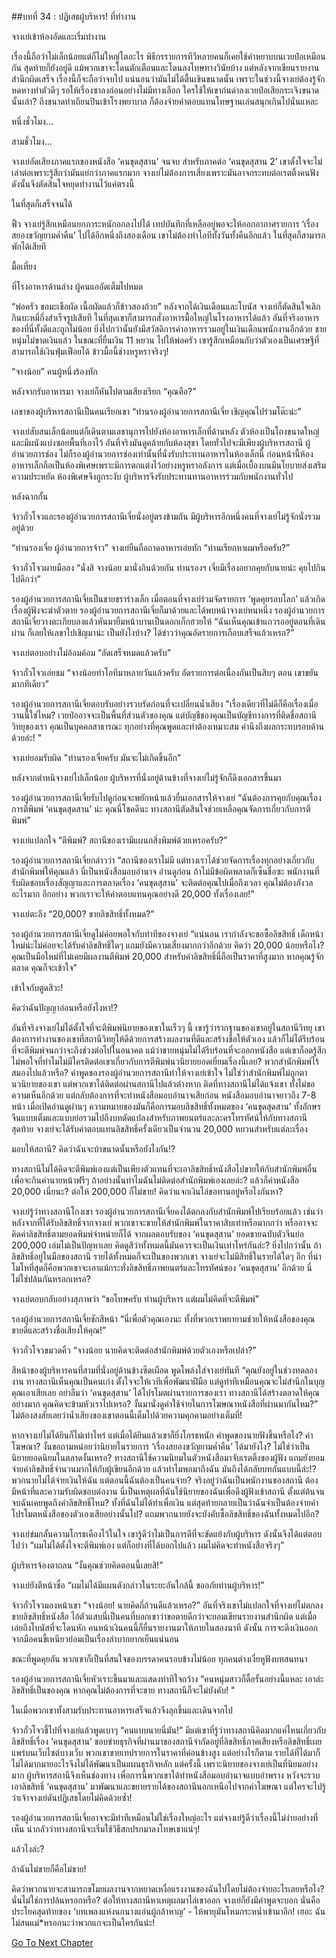 ##บทที่ 34 : ปฏิเสธผู้บริหาร!
ที่ทำงาน

จางเย่เข้าห้องอัดและเริ่มทำงาน

เรื่องนี้ถือว่าไม่เล็กน้อยแต่ก็ไม่ใหญ่โตอะไร พิธีกรรายการทีวีหลายคนก็เคยใช้คำหยาบบนเวยป๋อเหมือนกัน สุดท้ายก็ยังอยู่ดี แม้พวกเขาจะโดนตักเตือนและโดนลงโทษทางวินัยบ้าง แต่หลังจากเขียนรายงานสำนึกผิดเสร็จ เรื่องนี้ก็จะถือว่าจบไป แน่นอนว่ามันไม่ได้ตื้นเขินขนาดนั้น เพราะในช่วงนี้จางเย่ต้องรู้จักหดหางทำตัวดีๆ รอให้เรื่องซาลงก่อนอย่างไม่มีทางเลือก ใครใช้ให้เขาก่นด่าลงเวยป๋อเสียกระเจิงขนาดนั้นเล่า? ถึงขนาดทำเถียนปินเข้าโรงพยาบาล ก็ต้องจ่ายค่าตอบแทนโทษฐานเล่นสนุกเกินไปนั่นแหละ

หนึ่งชั่วโมง...

สามชั่วโมง...

จางเย่อัดเสียงภาคแรกของหนังสือ ‘คนขุดสุสาน’ จนจบ สำหรับภาคต่อ ‘คนขุดสุสาน 2’ เขาตั้งใจจะไม่เล่าต่อเพราะรู้สึกว่ามันแย่กว่าภาคแรกมาก จางเย่ไม่ต้องการเสี่ยงเพราะมันอาจกระทบต่อเรตติ้งคนฟัง ดังนั้นจึงตัดสินใจหยุดทำงานไว้แค่ตรงนี้

ในที่สุดก็เสร็จจนได้

ฟิ้ว จางเย่รู้สึกเหมือนยกภาระหนักอกลงไปได้ เทปบันทึกที่เหลืออยู่พอจะให้ออกอากาศรายการ ‘เรื่องสยองขวัญยามค่ำคืน’ ไปได้อีกหนึ่งถึงสองเดือน เขาไม่ต้องทำโอทีทั้งวันทั้งคืนอีกแล้ว ในที่สุดก็สามารถพักได้เสียที

มื้อเที่ยง

ที่โรงอาหารด้านล่าง ผู้คนแออัดเต็มไปหมด

“พ่อครัว ขอมะเขือผัด เนื้อผัดแล้วก็ข้าวสองถ้วย” หลังจากได้เงินเดือนและโบนัส จางเย่ก็ตัดสินใจเลิกกินบะหมี่กึ่งสำเร็จรูปเสียที ในที่สุดเขาก็สามารถสั่งอาหารมื้อใหญ่ในโรงอาหารได้แล้ว อันที่จริงอาหารของที่นี่ทั้งดีและถูกไม่น้อย ยิ่งไปกว่านั้นยังมีสวัสดิการค่าอาหารรวมอยู่ในเงินเดือนพนักงานอีกด้วย ชายหนุ่มไม่ขาดเงินแล้ว ในขณะที่ยื่นเงิน 11 หยวน ไปให้พ่อครัว เขารู้สึกเหมือนกับว่าตัวเองเป็นเศรษฐีที่สามารถใช้เงินฟุ่มเฟือยได้ ข้าวมื้อนี้ช่างหรูหราจริงๆ!

“จางน้อย” คนผู้หนึ่งร้องทัก

หลังจากรับอาหารมา จางเย่ก็หันไปตามเสียงเรียก “คุณคือ?”

เลขาของผู้บริหารสถานีเป็นคนเรียกเขา “ท่านรองผู้อำนวยการสถานีเจี่ย เชิญคุณไปร่วมโต๊ะน่ะ”

จางเย่สับสนเล็กน้อยแต่ก็เดินตามเลขานุการไปยังห้องอาหารเล็กที่ด้านหลัง ตัวห้องเป็นโถงขนาดใหญ่และมีผนังแบ่งซอยพื้นที่เอาไว้ อันที่จริงมันดูคล้ายกับห้องสุขา โดยทั่วไปจะมีเพียงผู้บริหารสถานี ผู้อำนวยการช่อง ไม่ก็รองผู้อำนวยการช่องเท่านั้นที่นั่งรับประทานอาหารในห้องเล็กนี้ ก่อนหน้านี้ห้องอาหารเล็กถือเป็นห้องพิเศษเพราะมีการตกแต่งไว้อย่างหรูหราอลังการ แต่เมื่อเบื้องบนมีนโยบายส่งเสริมความประหยัด ห้องพิเศษจึงถูกระงับ ผู้บริหารจึงรับประทานทานอาหารร่วมกับพนักงานทั่วไป

หลังฉากกั้น

จ้าวกั๋วโจวและรองผู้อำนวยการสถานีเจี่ยนั่งอยู่ตรงข้ามกัน มีผู้บริหารอีกหนึ่งคนที่จางเย่ไม่รู้จักนั่งรวมอยู่ด้วย

“ท่านรองเจี่ย ผู้อำนวยการจ้าว” จางเย่ยืนถือถาดอาหารเอ่ยทัก “ท่านเรียกหาผมหรือครับ?”

จ้าวกั๋วโจวผายมือลง “นั่งสิ จางน้อย มานั่งกินด้วยกัน ท่านรองฯ เจี่ยมีเรื่องอยากคุยกับนายน่ะ คุยไปกินไปดีกว่า”

รองผู้อำนวยการสถานีเจี่ยเป็นชายชราร่างเล็ก เมื่อตอนที่จางเย่ร่วมจัดรายการ ‘พูดคุยรอบโลก’ แล้วเกิดเรื่องผู้ฟังจะฆ่าตัวตาย รองผู้อำนวยการสถานีเจี่ยก็มาด้วยและได้พบหน้าจางเย่หนหนึ่ง รองผู้อำนวยการสถานีเจี่ยวางตะเกียบลงแล้วหันมายิ้มหน้าบานเป็นดอกเก็กฮวยให้ “ฉันเห็นคุณเข้าแถวรออยู่ตอนที่เดินผ่าน ก็เลยให้เลขาไปเชิญมาน่ะ เป็นยังไงบ้าง? ได้ข่าวว่าคุณอัดรายการเกือบเสร็จแล้วเหรอ?”

จางเย่ตอบอย่างไม่อ้อมค้อม “อัดเสร็จหมดแล้วครับ”

จ้าวกั๋วโจวเอ่ยชม “จางน้อยทำโอทีมาหลายวันแล้วครับ อัดรายการต่อเนื่องกันเป็นสิบๆ ตอน เขาขยันมากทีเดียว”

รองผู้อำนวยการสถานีเจี่ยตอบรับอย่างรวบรัดก่อนที่จะเปลี่ยนน้ำเสียง "เรื่องเดียวที่ไม่ดีก็คือเรื่องเมื่อวานนี้ใช่ไหม? เวยป๋ออาจจะเป็นพื้นที่ส่วนตัวของคุณ แต่บัญชีของคุณเป็นบัญชีทางการที่ติดชื่อสถานีวิทยุของเรา คุณเป็นบุคคลสาธารณะ ทุกอย่างที่คุณพูดและทำต้องเหมาะสม คำนึงถึงผลกระทบรอบด้านด้วยล่ะ! "

จางเย่ยอมรับผิด "ท่านรองเจี่ยครับ มันจะไม่เกิดขึ้นอีก"

หลังจากตำหนิจางเย่ไปเล็กน้อย ผู้บริหารที่นั่งอยู่ด้านข้างที่จางเย่ไม่รู้จักก็ดึงเอกสารขึ้นมา

รองผู้อำนวยการสถานีเจี่ยรับไปดูก่อนจะพยักหน้าแล้วยื่นเอกสารให้จางเย่ “ฉันต้องการคุยกับคุณเรื่องการตีพิมพ์ ‘คนขุดสุดสาน’ น่ะ คุณนี่โชคดีนะ ทางสถานีตัดสินใจช่วยเหลือคุณจัดการเกี่ยวกับการตีพิมพ์”

จางเย่แปลกใจ “ตีพิมพ์? สถานีของเรามีแผนกสิ่งพิมพ์ด้วยเหรอครับ?”

รองผู้อำนวยการสถานีเจี่ยกล่าวว่า “สถานีของเราไม่มี แต่ทางเราได้ช่วยจัดการเรื่องทุกอย่างเกี่ยวกับสำนักพิมพ์ให้คุณแล้ว นี่เป็นหนังสือมอบอำนาจ อ่านดูก่อน ถ้าไม่มีข้อผิดพลาดก็เซ็นชื่อซะ พนักงานที่รับผิดชอบเรื่องสัญญาและการตลาดเรื่อง ‘คนขุดสุสาน’ จะติดต่อคุณไปเมื่อถึงเวลา คุณไม่ต้องกังวลอะไรมาก อีกอย่าง พวกเราจะให้ค่าตอบแทนคุณอย่างดี 20,000 ทั้งเรื่องเลย!”

จางเย่ตะลึง “20,000? ขายลิขสิทธิ์ทั้งหมด?”

รองผู้อำนวยการสถานีเจี่ยดูไม่ค่อยพอใจกับท่าทีของจางเย่ “แน่นอน เรากำลังจะขอซื้อลิขสิทธิ์ เด็กหน้าใหม่น่ะไม่ค่อยจะได้รับค่าลิขสิทธิ์ใดๆ แถมยังมีความเสี่ยงมากกว่าอีกด้วย คิดว่า 20,000 น้อยหรือไง? คุณเป็นมือใหม่ที่ไม่เคยมีผลงานตีพิมพ์ 20,000 สำหรับค่าลิขสิทธิ์นี่ถือเป็นราคาที่สูงมาก หากคุณรู้จักตลาด คุณก็จะเข้าใจ”

เข้าใจกับตูดสิวะ!

คิดว่าฉันปัญญาอ่อนหรือยังไงหา!?

อันที่จริงจางเย่ไม่ได้ตั้งใจที่จะตีพิมพ์นิยายของเขาในเร็วๆ นี้ เขารู้ว่ารากฐานของเขาอยู่ในสถานีวิทยุ เขาต้องการทำงานของเขาที่สถานีวิทยุให้ดีด้วยการสร้างผลงานที่ดีและสร้างชื่อให้ตัวเอง แล้วก็ไม่ได้รีบร้อนที่จะตีพิมพ์จนกว่าจะถึงช่วงต่อไปในอนาคต แม้ว่าชายหนุ่มไม่ได้รีบร้อนที่จะออกหนังสือ แต่เขาก็อดรู้สึกไม่พอใจที่ทำไมไม่มีใครติดต่อเขาเกี่ยวกับการตีพิมพ์นวนิยายยอดเยี่ยมเรื่องนี้เลย? พวกสำนักพิมพ์ไร้สมองไปแล้วหรือ? คำพูดของรองผู้อำนวยการสถานีทำให้จางเย่เข้าใจ ไม่ใช่ว่าสำนักพิมพ์ไม่ถูกตานวนิยายของเขา แต่พวกเขาได้ติดต่อผ่านสถานีไปแล้วต่างหาก ติดที่ทางสถานีไม่ได้แจ้งเขา ทั้งไม่ขอความเห็นอีกด้วย แต่กลับต้องการที่จะทำหนังสือมอบอำนาจเสียก่อน หนังสือมอบอำนาจยาวถึง 7-8 หน้า เมื่อเปิดอ่านดูผ่านๆ ความหมายของมันก็คือการมอบลิขสิทธิ์ทั้งหมดของ ‘คนขุดสุดสาน’ ทั้งอักษรจีนแบบเต็มและแบบย่อรวมไปถึงบทดัดแปลงสำหรับภาพยนตร์และละครโทรทัศน์ให้กับทางสถานี สุดท้าย จางเย่จะได้รับค่าตอบแทนลิขสิทธิ์ครั้งเดียวเป็นจำนวน 20,000 หยวนสำหรับแต่ละเรื่อง

มอบให้สถานี? คิดว่าฉันจะบ้าขนาดนั้นหรือยังไงกัน!?

ทางสถานีไม่ได้คิดจะตีพิมพ์เองแต่เป็นเพียงตัวแทนที่จะเอาลิขสิทธิ์หนังสือไปขายให้กับสำนักพิมพ์อื่นเพื่อจะกินค่านายหน้าฟรีๆ ถ้าอย่างนั้นทำไมฉันไม่ติดต่อสำนักพิมพ์เองเลยล่ะ? แล้วก็ค่าหนังสือ 20,000 เนี่ยนะ? ต่อให้ 200,000 ก็ไม่ขาย! คิดว่าแจกเงินไล่ขอทานอยู่หรือไงกันหา?

จางเย่รู้ว่าทางสถานีโกงเขา รองผู้อำนวยการสถานีเจี่ยคงได้ตกลงกับสำนักพิมพ์ไปเรียบร้อยแล้ว เช่นว่าหลังจากที่ได้รับลิขสิทธิ์จากจางเย่ พวกเขาจะขายให้สำนักพิมพ์ในราคาสิบเท่าหรือมากกว่า หรืออาจจะคิดค่าลิขสิทธิ์ตามยอดพิมพ์จำหน่ายก็ได้ จากผลตอบรับของ ‘คนขุดสุสาน’ ยอดขายฉบับตัวจีนย่อ 200,000 เล่มไม่เป็นปัญหาเลย คิดดูสิว่าทั้งหมดนี้มันควรจะเป็นเงินเท่าไหร่กันล่ะ? ยิ่งไปกว่านั้น ถ้าลิขสิทธิ์อยู่ในมือของสถานี รายได้ทั้งหมดก็จะเป็นของพวกเขา จางเย่จะไม่มีสิทธิ์ในรายได้ใดๆ อีก ที่น่าโมโหที่สุดก็คือพวกเขาจะเอาแม้กระทั่งลิขสิทธิ์ภาพยนตร์และโทรทัศน์ของ ‘คนขุดสุสาน’ อีกด้วย นี่ไม่ใช่ปล้นกันหรอกเหรอ?

จางเย่ตอบกลับอย่างสุภาพว่า “ขอโทษครับ ท่านผู้บริหาร แต่ผมไม่คิดที่จะตีพิมพ์”

รองผู้อำนวยการสถานีเจี่ยชักสีหน้า “นี่เพื่อตัวคุณเองนะ ทั้งที่พวกเราพยายามช่วยให้หนังสือของคุณขายดีและสร้างชื่อเสียงให้คุณ!”

จ้าวกั๋วโจวขมวดคิ้ว “จางน้อย นายคิดจะติดต่อสำนักพิมพ์ด้วยตัวเองหรือเปล่า?”

สีหน้าของผู้บริหารคนที่สามที่นั่งอยู่ด้านข้างซีดเผือด พูดโพล่งใส่จางเย่ทันที “คุณยังอยู่ในช่วงทดลองงาน ทางสถานีเห็นคุณเป็นคนเก่ง ตั้งใจจะให้เวทีเพื่อพัฒนาฝีมือ แต่ดูท่าทีเหมือนคุณจะไม่สำนึกในบุญคุณเอาเสียเลย อย่าลืมว่า ‘คนขุดสุสาน’ ได้โปรโมตผ่านรายการของเรา ทางสถานีได้สร้างตลาดให้คุณอย่างมาก คุณคิดจะข้ามหัวเราไปเหรอ? งั้นมานั่งดูค่าใช้จ่ายในการโฆษณาหนังสือที่ผ่านมากันไหม?” ไม่ต้องสงสัยเลยว่าน้ำเสียงของเขาตอนนี้เต็มไปด้วยความคุกคามอย่างเต็มที่!

หากจางเย่ไม่ได้ยินก็ไม่เท่าไหร่ แต่เมื่อได้ยินแล้วเขาก็ยิ่งโกรธหนัก คำพูดของนายฟังขึ้นหรือไง? ค่าโฆษณา? งั้นขอถามหน่อยว่านิยายในรายการ ‘เรื่องสยองขวัญยามค่ำคืน’ ได้มายังไง? ไม่ใช่ว่าเป็นนิยายยอดนิยมในตลาดงั้นเหรอ? ทางสถานีใช้ความนิยมในตัวหนังสือมาจับเรตติ้งของผู้ฟัง แถมยังยอมจ่ายค่าลิขสิทธิ์จำนวนมากให้กับผู้เขียนอีกด้วย แล้วทำไมพอมาถึงฉัน มันถึงได้กลับบทกันแบบนี้ล่ะ!? พวกนายไม่ได้จ่ายเงินให้ฉัน แต่ตอนนี้ฉันต้องเป็นคนจ่าย? จริงอยู่ว่าฉันเป็นพนักงานของสถานี ต้องมีหน้าที่และความรับผิดชอบต่องาน นี่เป็นเหตุผลที่ฉันใช้นิยายของฉันเพื่อดึงผู้ฟังเข้าสถานี ตั้งแต่ต้นจนจบฉันเคยพูดถึงค่าลิขสิทธิ์ไหม? ทั้งที่ฉันไม่ได้ทำเพื่อเงิน แต่สุดท้ายกลายเป็นว่าฉันจำเป็นต้องจ่ายค่าโปรโมตหนังสือของตัวเองเสียอย่างนั้นไป? แถมพวกนายยังจะบังคับซื้อลิขสิทธิ์ของฉันทั้งหมดไปอีก?

จางเย่ข่มกลั้นความโกรธเคืองไว้ในใจ เขารู้ดีว่าไม่เป็นการดีที่จะขัดแย้งกับผู้บริหาร ดังนั้นจึงได้แต่ตอบไปว่า “ผมไม่ได้ตั้งใจจะตีพิมพ์เอง แต่ก็อย่างที่ได้บอกไปแล้ว ผมไม่คิดจะทำหนังสือจริงๆ”

ผู้บริหารจ้องตาถลน “งั้นคุณช่วยคิดตอนนี้เลยสิ!”

จางเย่ยังตีหน้าซื่อ “ผมไม่ได้มีแผนดังกล่าวในระยะอันใกล้นี้ ขออภัยท่านผู้บริหาร!”

จ้าวกั๋วโจวมองหน้าเขา “จางน้อย! นายคิดถี่ถ้วนดีแล้วเหรอ?” อันที่จริงเขาไม่แปลกใจที่จางเย่ไม่ตกลงขายลิขสิทธิ์หนังสือ ไอ้ตัวแสบนี่เป็นคนที่บอกเขาว่าขอตายดีกว่าจะยอมเขียนรายงานสำนึกผิด แต่เมื่อเอ่ยถึงโบนัสที่จะโดนหัก คนหน้าเงินคนนี้ก็ยื่นรายงานมาให้ภายในสองนาที ดังนั้น การจะดึงเงินออกจากมือคนขี้เหนียวย่อมเป็นเรื่องลำบากยากเย็นแน่นอน

ขณะที่พูดคุยกัน พวกเขาก็เป็นที่สนใจของบรรดาคนรอบข้างไม่น้อย ทุกคนต่างเงี่ยหูฟังบทสนทนา

รองผู้อำนวยการสถานีเจี่ยหัวเราะขึ้นมาและแสดงท่าทีใจกว้าง “คนหนุ่มสาวก็ดื้อรั้นอย่างนี้แหละ เอาล่ะ ลิขสิทธิ์เป็นของคุณ หากคุณไม่ต้องการที่จะขาย ทางสถานีก็จะไม่บังคับ! "

ในเมื่อพวกเขาทั้งสามรับประทานอาหารเสร็จแล้วจึงลุกขึ้นและเดินจากไป

จ้าวกั๋วโจวชี้ไปที่จางเย่แล้วพูดเบาๆ “คนแบบนายนี่มัน!” มีแต่เขาที่รู้ว่าทางสถานีคิดมากแค่ไหนเกี่ยวกับลิขสิทธิ์เรื่อง ‘คนขุดสุสาน’ ขอบข่ายธุรกิจที่ผ่านมาของสถานีจำกัดอยู่ที่ลิขสิทธิ์ภาคเสียงหรือลิขสิทธิ์เผยแพร่บนเว็บไซต์บางเว็บ พวกเขาขายเทปรายการในราคาที่ค่อนข้างสูง แต่อย่างไรก็ตาม รายได้ที่ได้มาก็ไม่ได้มากมายอะไรจึงไม่ได้พัฒนาเป็นแผนธุรกิจหลัก แต่ครั้งนี้ เพราะนิยายของจางเย่เป็นที่นิยมอย่างมาก ผู้บริหารสถานีจึงเห็นช่องทาง เพื่อการนี้พวกเขาได้ทำหนังสือมอบอำนาจแบบอำพราง หวังจะรวบเอาลิขสิทธิ์ ‘คนขุดสุสาน’ มาพัฒนาและขยายรายได้ของสถานีนอกเหนือไปจากค่าโฆษณา แต่ใครจะไปรู้ว่าเจ้าจางเย่ดันปฏิเสธโดยไม่คิดด้วยซ้ำ!

รองผู้อำนวยการสถานีเจี่ยอาจจะมีท่าทีเหมือนไม่ใช่เรื่องใหญ่อะไร แต่จางเย่รู้ดีว่าเรื่องนี้ไม่ง่ายอย่างที่เห็น น่ากลัวว่าทางสถานีจะเริ่มใช้วิธีสกปรกมาลงโทษเขาแน่ๆ!

แล้วไงล่ะ?

ถ้าฉันไม่ขายก็คือไม่ขาย!

คิดว่าพวกนายจะสามารถขโมยผลงานจากหยาดเหงื่อแรงงานของฉันไปโดยไม่ต้องจ่ายอะไรเลยหรือไง? นั่นไม่ใช่การปล้นหรอกหรือ? ต่อให้ทางสถานีหาเหตุผลมาไล่เขาออก จางเย่ก็ยังมีคำพูดจะบอก นั่นคือประโยคสุดท้ายของ ‘บทเพลงแห่งนกนางแอ่นผู้กล้าหาญ’ - ให้พายุมันโหมกระหน่ำเข้ามาอีก! เฮอะ ฉันไม่สนแม่*หรอกนะว่าพวกแกจะเป็นใครกันน่ะ!


[Go To Next Chapter]( ./36.md)